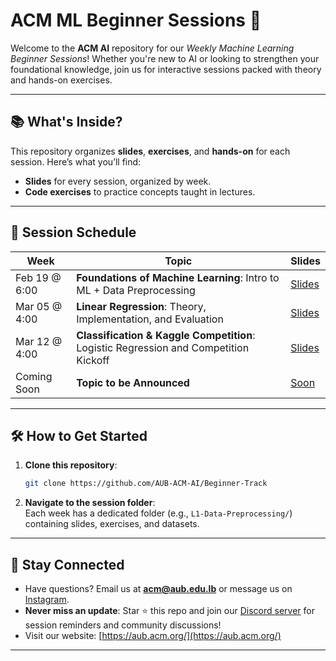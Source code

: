 # ACM ML Beginner Sessions 🤖

Welcome to the **ACM AI** repository for our *Weekly Machine Learning Beginner Sessions*! Whether you're new to AI or looking to strengthen your foundational knowledge, join us for interactive sessions packed with theory and hands-on exercises.  

---

## 📚 What's Inside?  
This repository organizes **slides**, **exercises**, and **hands-on** for each session. Here’s what you’ll find:  
- **Slides** for every session, organized by week.  
- **Code exercises** to practice concepts taught in lectures.  

---


## 📅 Session Schedule  

| Week        | Topic                                      | Slides       |
|-------------|--------------------------------------------|--------------|
| Feb 19 @ 6:00 | **Foundations of Machine Learning**: Intro to ML + Data Preprocessing | [Slides](https://docs.google.com/presentation/d/1eDOHz1y07y-Ob9UcLB6v0Cbw-wTAVAHUvc__yya-LXc/edit?usp=sharing)  |
| Mar 05 @ 4:00 | **Linear Regression**: Theory, Implementation, and Evaluation       | [Slides](https://docs.google.com/presentation/d/1J9hFfm0wDJfSUOcBjrPGBbjn_yv4leGFD88tcjnEA1c/edit?usp=sharing)  |
| Mar 12 @ 4:00 | **Classification & Kaggle Competition**: Logistic Regression and Competition Kickoff | [Slides](https://docs.google.com/presentation/d/1gVMrJj_KLNM01mag38F7qwPcKoBtjhQF0d5_2TswMlQ/edit#slide=id.g24c66fef421_0_0)  |
| Coming Soon | **Topic to be Announced**                  | [Soon](https://)  |

---

## 🛠️ How to Get Started  
1. **Clone this repository**:  
   ```bash
   git clone https://github.com/AUB-ACM-AI/Beginner-Track
   ```
2. **Navigate to the session folder**:  
   Each week has a dedicated folder (e.g., `L1-Data-Preprocessing/`) containing slides, exercises, and datasets.  

---

## 💬 Stay Connected  
- Have questions? Email us at **acm@aub.edu.lb** or message us on [Instagram](https://www.instagram.com/acm_aub/).  
- **Never miss an update**: Star ⭐ this repo and join our [Discord server](https://discord.gg/yPREhDXg) for session reminders and community discussions!  
- Visit our website: [https://aub.acm.org/](https://aub.acm.org/)  
---
